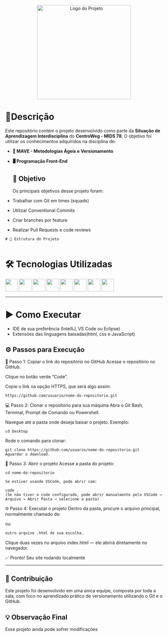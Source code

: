 <p align= "center">
  <img src= https://i.postimg.cc/x8Ssz7Ny/unnamed.png alt="Logo do Projeto" width="300">
</p>

# 📝Descrição 
Este repositório contém o projeto desenvolvido como parte da **Situação de Aprendizagem Interdisciplina** do **CentroWeg - MIDS 78**. O objetivo foi utilizar os conhecimentos adquiridos na disciplina de:
- **🔁 MAVE - Metodologias Ágeis e Versionamento**
- **🖥️ Programação Front-End**

  ## 🎯 Objetivo
  Os principais objetivos desse projeto foram:
- Trabalhar com Git em times (squads)
- Utilizar Conventional Commits
- Criar branches por feature
- Realizar Pull Requests e code reviews

```
# 📂 Estrutura do Projeto


```

# 🛠️ Tecnologias Utilizadas
<div align="left">
 <div align="left">
  <img src="https://cdn.jsdelivr.net/gh/devicons/devicon/icons/github/github-original.svg" height="40" />
  <img src="https://cdn.jsdelivr.net/gh/devicons/devicon/icons/git/git-original.svg" height="40" />
  <img src="https://cdn.jsdelivr.net/gh/devicons/devicon/icons/bash/bash-original.svg" height="40" />
  <img src="https://cdn.worldvectorlogo.com/logos/jira-1.svg" height="40" />
  <img src="https://cdn.jsdelivr.net/gh/devicons/devicon/icons/html5/html5-original.svg" height="40" />
  <img src="https://cdn.jsdelivr.net/gh/devicons/devicon/icons/css3/css3-original.svg" height="40" />
  <img src="https://cdn.jsdelivr.net/gh/devicons/devicon/icons/javascript/javascript-original.svg" height="40" />
  <img src="https://cdn.jsdelivr.net/gh/devicons/devicon/icons/vscode/vscode-original.svg" height="40"/>

</div>

---

# ▶️ Como Executar
- IDE de sua preferência (IntelliJ, VS Code ou Eclipse)
- Extensões das linguagens baixadas(html, css e JavaScript)

## ⚙️ Passos para Execução
  🔗 Passo 1: Copiar o link do repositório no GitHub
Acesse o repositório no GitHub.

Clique no botão verde “Code”.

Copie o link na opção HTTPS, que será algo assim:
```
https://github.com/usuario/nome-do-repositorio.git
```

💻 Passo 2: Clonar o repositório para sua máquina
Abra o Git Bash, Terminal, Prompt de Comando ou Powershell.

Navegue até a pasta onde deseja baixar o projeto. Exemplo:
```
cd Desktop
```
Rode o comando para clonar:
```
git clone https://github.com/usuario/nome-do-repositorio.git
Aguardar o download.
```
📂 Passo 3: Abrir o projeto
Acesse a pasta do projeto:

```
cd nome-do-repositorio
```
```
Se estiver usando VSCode, pode abrir com:

code .
(Se não tiver o code configurado, pode abrir manualmente pelo VSCode → Arquivo → Abrir Pasta → selecione a pasta)
```

🌐 Passo 4: Executar o projeto
Dentro da pasta, procure o arquivo principal, normalmente chamado de:

ou
```index.html
outro arquivo .html de sua escolha.
```

Clique duas vezes no arquivo index.html — ele abrirá diretamente no navegador.

✅ Pronto! Seu site rodando localmente

---

## 🤝 Contribuição
Este projeto foi desenvolvido em uma única equipe, composta por toda a sala, com foco no aprendizado prático de versionamento utilizando o Git e o GitHub.

## 💡 Observação Final
Esse projeto ainda pode sofrer modificações
</div>

